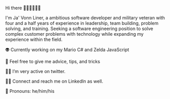Hi there 👋🏿👋🏿👋🏿

I'm Ja' Vonn Liner, a ambitious software developer and military veteran with four and a half years of experience in leadership, team building, problem solving, and training. Seeking a software engineering position to solve complex customer problems with technology while expanding my experience within the field.

👽 Currently working on my Mario C# and Zelda JavaScript

👾 Feel free to give me advice, tips, and tricks

🧟‍♂️ I’m very active on twitter.

🧙‍♂️ Connect and reach me on LinkedIn as well.

🧝 Pronouns: he/him/his
